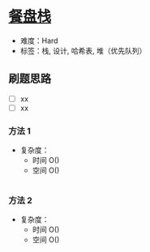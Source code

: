 # [餐盘栈](https://leetcode-cn.com/problems/dinner-plate-stacks/)

- 难度：Hard
- 标签：栈, 设计, 哈希表, 堆（优先队列）

## 刷题思路

- [ ] xx
- [ ] xx

### 方法 1

- 复杂度：
    - 时间 O()
    - 空间 O()

``` js

```

### 方法 2

- 复杂度：
    - 时间 O()
    - 空间 O()

``` js

```
